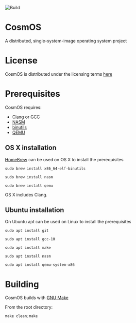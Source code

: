 ![Build](https://github.com/kurtmweber/CosmOS/workflows/Build/badge.svg)

# CosmOS
A distributed, single-system-image operating system project

# License

CosmOS is distributed under the licensing terms [here](https://github.com/teverett/CosmOS/blob/clang/LICENSE)

# Prerequisites

CosmOS requires:

* [Clang](https://clang.llvm.org/) or [GCC](https://gcc.gnu.org/)
* [NASM](http://nasm.us/)
* [binutils](https://www.gnu.org/software/binutils/)
* [QEMU](https://www.qemu.org/) 

## OS X installation

[HomeBrew](https://brew.sh/) can be used on OS X to install the prerequisites

`sudo brew install x86_64-elf-binutils`

`sudo brew install nasm`

`sudo brew install qemu`

OS X includes Clang.

## Ubuntu installation

On Ubuntu apt can be used on Linux to install the prerequisites

`sudo apt install git`

`sudo apt install gcc-10`

`sudo apt install make`

`sudo apt install nasm`

`sudo apt install qemu-system-x86`

# Building

CosmOS builds with [GNU Make](https://www.gnu.org/software/make/)

From the root directory:

`make clean;make`




